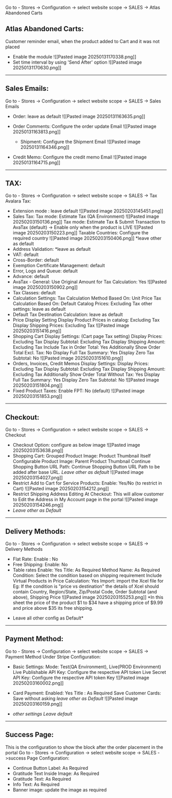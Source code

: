 
Go to - Stores -> Configuration -> select website scope -> SALES -> Atlas Abandoned Carts
## Atlas Abandoned Carts:
Customer reminder email, when the product added to Cart and it was not placed
- Enable the module
	![[Pasted image 20250131170338.png]]
- Set time interval by using 'Send After' option
  ![[Pasted image 20250131170630.png]]
---
## Sales Emails:
Go to - Stores -> Configuration -> select website scope -> SALES -> Sales Emails
- Order:
  leave as default ![[Pasted image 20250131163635.png]]

- Order Comments:
	Configure the order update Email
	  ![[Pasted image 20250131163813.png]]

  - Shipment:
     Configure the Shipment Email
      ![[Pasted image 20250131164346.png]]
      
- Credit Memo:
    Configure the credit memo Email
    ![[Pasted image 20250131164715.png]]
---
## TAX:
Go to - Stores -> Configuration -> select website scope -> SALES -> Tax
Avalara Tax:
- Extension mode : leave default
  ![[Pasted image 20250203145451.png]]
- Sales Tax:
  Tax mode: Estimate Tax (QA Environment)
  ![[Pasted image 20250203150136.png]]
  Tax mode: Estimate Tax & Submit Transaction to AvaTax (default) -> Enable only when the product is LIVE
  ![[Pasted image 20250203150223.png]]
  Taxable Countries: Configure the required country
  ![[Pasted image 20250203150406.png]]
  *leave other as default
- Address Validation:
  *leave as default
- VAT: default
- Cross-Border: default
- Exemption Certificate Management: default
- Error, Logs and Queue: default
- Advance: default
- AvaTax - General:
	Use Original Amount for Tax Calculation: Yes
		![[Pasted image 20250203150902.png]]
- Tax Classes: default
- Calculation Settings:
  Tax Calculation Method Based On: Unit Price
  Tax Calculation Based On: Default
  Catalog Prices: Excluding Tax
  other settings: leave as default
- Default Tax Destination Calculation: leave as default
- Price Display Setting
  Display Product Prices in catalog: Excluding Tax
  Display Shipping Prices: Excluding Tax
  ![[Pasted image 20250203151416.png]]
- Shopping Cart Display Settings: (Cart page Tax setting)
  Display Prices: Excluding Tax
  Display Subtotal: Excluding Tax
  Display Shipping Amount: Excluding Tax
  Include Tax in Order Total: Yes
  Additionally Show Order Total Excl. Tax: No
  Display Full Tax Summary: Yes
  Display Zero Tax Subtotal: No
  ![[Pasted image 20250203151610.png]]
- Orders, Invoices, Credit Memos Display Settings:
  Display Prices: Excluding Tax
  Display Subtotal: Excluding Tax
  Display Shipping Amount: Excluding Tax
  Additionally Show Order Total Without Tax: Yes
  Display Full Tax Summary: Yes
  Display Zero Tax Subtotal: No
  ![[Pasted image 20250203151804.png]]
- Fixed Product Taxes: 
  Enable FPT: No (default)
  ![[Pasted image 20250203151853.png]]
---
## Checkout:
Go to - Stores -> Configuration -> select website scope -> SALES -> Checkout
- Checkout Option: configure as below image
	![[Pasted image 20250203153638.png]]
- Shopping Cart: 
  Grouped Product Image: Product Thumbnail Itself
  Configurable Product Image: Parent Product Thumbnail
  Continue Shopping Button URL Path: Continue Shopping Button URL Path to be added after base URL.
  *Leave other as default*
  ![[Pasted image 20250203154027.png]]
- Restrict Add to Cart for Service Products: 
  Enable: Yes/No (to restrict in Cart)
  ![[Pasted image 20250203154212.png]]
- Restrict Shipping Address Editing At Checkout: This will allow customer to Edit the Address in My Account page in the portal  ![[Pasted image 20250203154246.png]]
- *Leave other as Default*


---
  
## Delivery Methods:
Go to - Stores -> Configuration -> select website scope -> SALES -> Delivery Methods
- Flat Rate: 
  Enable : No
- Free Shipping:
  Enable: No
- Table rates
  Enable: Yes
  Title: As Required
  Method Name: As Required
  Condition: Select the condition based on shipping requirement
  Include Virtual Products in Price Calculation: Yes
  Import: import the Xcel file
  for Eg:  If the condition is "price vs destination" the details of Xcel should contain Country, Region/State, Zip/Postal Code, Order Subtotal (and above), Shipping Price
  ![[Pasted image 20250203155253.png]] *In this sheet the price of the product $1 to $34 have a shipping price of $9.99 and price above $35 its free shipping.
* Leave all other config as Default*

---

## Payment Method:
Go to - Stores -> Configuration -> select website scope -> SALES -> Payment Method
Under Stripe Configuration:
- Basic Settings:
  Mode: Test(QA Environment), Live(PROD Environment)
  Live Publishable API Key: Configure the respective API token 
  Live Secret API Key: Configure the respective API token Key
  ![[Pasted image 20250203160002.png]]
- Card Payment:
  Enabled: Yes
  Title : As Required
  Save Customer Cards: Save without asking
  *leave other as Default*
  ![[Pasted image 20250203160159.png]]
  
- *other settings Leave default*

---

## Success Page: 
This is the configuration to show the block after the order placement in the portal
Go to - Stores -> Configuration -> select website scope -> SALES ->success Page
Configuration:
- Continue Button Label: As Required 
- Gratitude Text Inside Image: As Required
- Gratitude Text: As Required
- Info Text: As Required
- Banner image: update the image as required